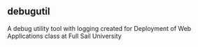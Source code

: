 ## debugutil

A debug utility tool with logging created for Deployment of Web Applications class at Full Sail University
